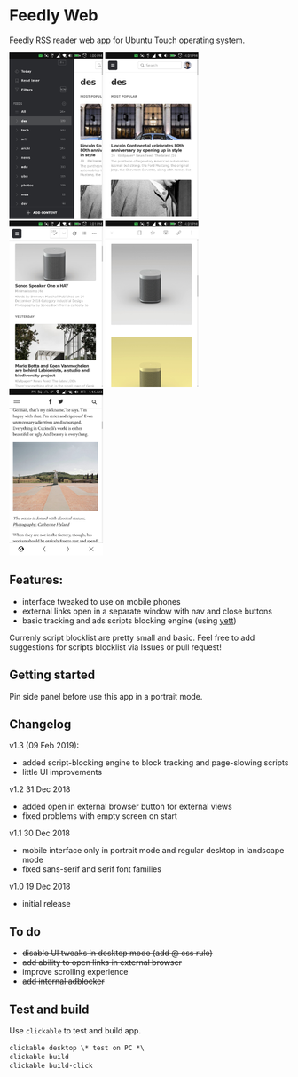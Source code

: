 # Feedly Web

Feedly RSS reader web app for Ubuntu Touch operating system.

<img src="https://raw.githubusercontent.com/fadeouter/feedlyweb/master/screenshots/01.png" height="300"> <img src="https://raw.githubusercontent.com/fadeouter/feedlyweb/master/screenshots/02.png" height="300"> <img src="https://raw.githubusercontent.com/fadeouter/feedlyweb/master/screenshots/03.png" height="300"> <img src="https://raw.githubusercontent.com/fadeouter/feedlyweb/master/screenshots/04.png" height="300"> <img src="https://raw.githubusercontent.com/fadeouter/feedlyweb/master/screenshots/05.png" height="300">



## Features:
* interface tweaked to use on mobile phones
* external links open in a separate window with nav and close buttons
* basic tracking and ads scripts blocking engine (using <a href="https://github.com/snipsco/yett">yett</a>)

Currenly script blocklist are pretty small and basic. Feel free to add suggestions for scripts blocklist via Issues or pull request!


## Getting started
Pin side panel before use this app in a portrait mode.


## Changelog
v1.3 (09 Feb 2019):
* added script-blocking engine to block tracking and page-slowing scripts
* little UI improvements

v1.2 31 Dec 2018
* added open in external browser button for external views
* fixed problems with empty screen on start

v1.1 30 Dec 2018
* mobile interface only in portrait mode and regular desktop in landscape mode
* fixed sans-serif and serif font families 

v1.0 19 Dec 2018
* initial release

## To do
* <s>disable UI tweaks in desktop mode (add @ css rule)</s>
* <s>add ability to open links in external browser</s>
* improve scrolling experience
* <s>add internal adblocker</s>

## Test and build
Use `clickable` to test and build app.

```
clickable desktop \* test on PC *\
clickable build
clickable build-click
```
